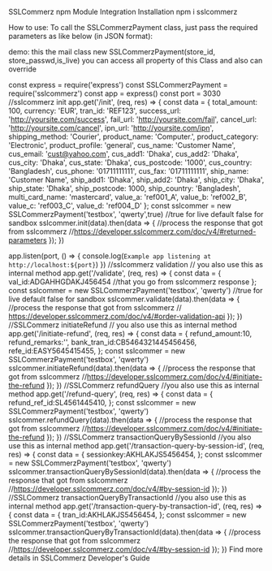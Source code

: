 SSLCommerz npm Module Integration
Installation
npm i sslcommerz

How to use:
To call the SSLCommerzPayment class, just pass the required parameters as like below (in JSON format):

demo:
this the mail class new SSLCommerzPayment(store_id, store_passwd,is_live) you can access all property of this Class and also can override

const express = require('express')
const SSLCommerzPayment = require('sslcommerz')
const app = express()
const port = 3030
//sslcommerz init
app.get('/init', (req, res) => {
    const data = {
        total_amount: 100,
        currency: 'EUR',
        tran_id: 'REF123',
        success_url: 'http://yoursite.com/success',
        fail_url: 'http://yoursite.com/fail',
        cancel_url: 'http://yoursite.com/cancel',
        ipn_url: 'http://yoursite.com/ipn',
        shipping_method: 'Courier',
        product_name: 'Computer.',
        product_category: 'Electronic',
        product_profile: 'general',
        cus_name: 'Customer Name',
        cus_email: 'cust@yahoo.com',
        cus_add1: 'Dhaka',
        cus_add2: 'Dhaka',
        cus_city: 'Dhaka',
        cus_state: 'Dhaka',
        cus_postcode: '1000',
        cus_country: 'Bangladesh',
        cus_phone: '01711111111',
        cus_fax: '01711111111',
        ship_name: 'Customer Name',
        ship_add1: 'Dhaka',
        ship_add2: 'Dhaka',
        ship_city: 'Dhaka',
        ship_state: 'Dhaka',
        ship_postcode: 1000,
        ship_country: 'Bangladesh',
        multi_card_name: 'mastercard',
        value_a: 'ref001_A',
        value_b: 'ref002_B',
        value_c: 'ref003_C',
        value_d: 'ref004_D'
    };
    const sslcommer = new SSLCommerzPayment('testbox', 'qwerty',true) //true for live default false for sandbox
    sslcommer.init(data).then(data => {
        //process the response that got from sslcommerz 
        //https://developer.sslcommerz.com/doc/v4/#returned-parameters
    });
})

app.listen(port, () => {
    console.log(`Example app listening at http://localhost:${port}`)
})
//sslcommerz validation 
// you also use this as internal method
app.get('/validate', (req, res) => {
    const data = {
        val_id:ADGAHHGDAKJ456454 //that you go from sslcommerz response
    };
    const sslcommer = new SSLCommerzPayment('testbox', 'qwerty') //true for live default false for sandbox
    sslcommer.validate(data).then(data => {
        //process the response that got from sslcommerz 
       // https://developer.sslcommerz.com/doc/v4/#order-validation-api
    });
}) 
//SSLCommerz initiateRefund
// you also use this as internal method
app.get('/initiate-refund', (req, res) => {
    const data = {
        refund_amount:10,
        refund_remarks:'',
        bank_tran_id:CB5464321445456456,
        refe_id:EASY5645415455,
    };
    const sslcommer = new SSLCommerzPayment('testbox', 'qwerty')
    sslcommer.initiateRefund(data).then(data => {
        //process the response that got from sslcommerz 
        //https://developer.sslcommerz.com/doc/v4/#initiate-the-refund
    });
})
//SSLCommerz refundQuery
//you also use this as internal method
app.get('/refund-query', (req, res) => {
    const data = {
        refund_ref_id:SL4561445410,
    };
    const sslcommer = new SSLCommerzPayment('testbox', 'qwerty')
    sslcommer.refundQuery(data).then(data => {
        //process the response that got from sslcommerz
        //https://developer.sslcommerz.com/doc/v4/#initiate-the-refund
    });
})
//SSLCommerz transactionQueryBySessionId
//you also use this as internal method
app.get('/transaction-query-by-session-id', (req, res) => {
    const data = {
        sessionkey:AKHLAKJS5456454,
    };
    const sslcommer = new SSLCommerzPayment('testbox', 'qwerty')
    sslcommer.transactionQueryBySessionId(data).then(data => {
        //process the response that got from sslcommerz
        //https://developer.sslcommerz.com/doc/v4/#by-session-id
    });
})
//SSLCommerz transactionQueryByTransactionId
//you also use this as internal method
app.get('/transaction-query-by-transaction-id', (req, res) => {
    const data = {
        tran_id:AKHLAKJS5456454,
    };
    const sslcommer = new SSLCommerzPayment('testbox', 'qwerty')
    sslcommer.transactionQueryByTransactionId(data).then(data => {
        //process the response that got from sslcommerz
        //https://developer.sslcommerz.com/doc/v4/#by-session-id
    });
})
Find more details in SSLCommerz Developer's Guide


